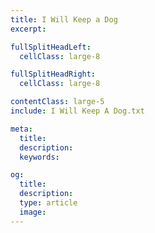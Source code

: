 ```yaml
---
title: I Will Keep a Dog
excerpt:

fullSplitHeadLeft:
  cellClass: large-8

fullSplitHeadRight:
  cellClass: large-8

contentClass: large-5
include: I Will Keep A Dog.txt

meta:
  title:
  description:
  keywords:

og:
  title:
  description:
  type: article
  image:
---
```

